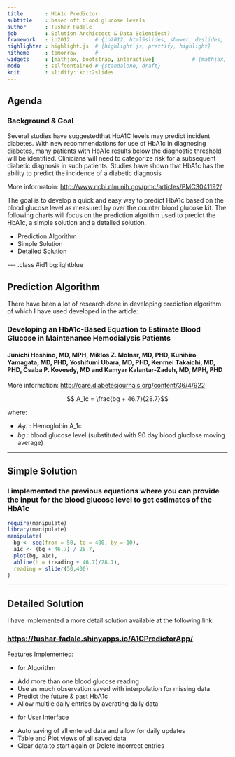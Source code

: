 ```yaml
---
title       : HbA1c Predictor
subtitle    : based off blood glucose levels
author      : Tushar Fadale
job         : Solution Archictect & Data Scientiest?
framework   : io2012        # {io2012, html5slides, shower, dzslides, ...}
highlighter : highlight.js  # {highlight.js, prettify, highlight}
hitheme     : tomorrow      # 
widgets     : [mathjax, bootstrap, interactive]            # {mathjax, quiz, bootstrap}
mode        : selfcontained # {standalone, draft}
knit        : slidify::knit2slides
---
```


## Agenda

### Background & Goal
Several studies have suggestedthat HbA1C levels may predict incident diabetes. With new recommendations for use of HbA1c in diagnosing diabetes, many patients with HbA1c results below the diagnostic threshold will be identified. Clinicians will need to categorize risk for a subsequent diabetic diagnosis in such patients. Studies have shown that HbA1c has the ability to predict the incidence of a diabetic diagnosis

More informatoin: http://www.ncbi.nlm.nih.gov/pmc/articles/PMC3041192/

The goal is to develop a quick and easy way to predict HbA1c based on the blood glucose level as measured by over the counter blood glucose kit. The following charts will focus on the prediction algoithm used to predict the HbA1c, a simple solution and a detailed solution. 
* Prediction Algorithm
* Simple Solution
* Detailed Solution

--- .class #id1 bg:lightblue 

## Prediction Algorithm

There have been a lot of research done in developing prediction algorithm of which I have used developed in the article:


### Developing an HbA1c-Based Equation to Estimate Blood Glucose in Maintenance Hemodialysis Patients

#### Junichi Hoshino, MD, MPH, Miklos Z. Molnar, MD, PHD, Kunihiro Yamagata, MD, PHD, Yoshifumi Ubara, MD, PHD, Kenmei Takaichi, MD, PHD, Csaba P. Kovesdy, MD and Kamyar Kalantar-Zadeh, MD, MPH, PHD

More information: http://care.diabetesjournals.org/content/36/4/922

$$ A_1c = \frac{bg + 46.7}{28.7}$$

where:
* $A_1c$ : Hemoglobin A_1c
* $bg$ : blood glucose level (substituted with 90 day blood gluclose moving average)

---
## Simple Solution

### I implemented the previous equations where you can provide the input for the blood glucose level to get estimates of the HbA1c


```r
require(manipulate)
library(manipulate)
manipulate(
  bg <- seq(from = 50, to = 400, by = 10),
  a1c <- (bg + 46.7) / 28.7,
  plot(bg, a1c),
  abline(h = (reading + 46.7)/28.7),
  reading = slider(50,400)
)
```

---

## Detailed Solution

I have implemented a more detail solution available at the following link:

### https://tushar-fadale.shinyapps.io/A1CPredictorApp/

Features Implemented:

* for Algorithm
 + Add more than one blood glucose reading
 + Use as much observation saved with interpolation for missing data
 + Predict the future & past HbA1c
 + Allow multile daily entries by averating daily data
* for User Interface
 + Auto saving of all entered data and allow for daily updates
 + Table and Plot views of all saved data
 + Clear data to start again or Delete incorrect entries


